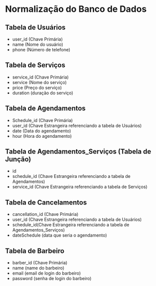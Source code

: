 # Normalização do Banco de Dados

## Tabela de Usuários

- user_id (Chave Primária)
- name (Nome do usuário)
- phone (Número de telefone)

## Tabela de Serviços

- service_id (Chave Primária)
- service (Nome do serviço)
- price (Preço do serviço)
- duration (duração do serviço)

## Tabela de Agendamentos

- Schedule_id (Chave Primária)
- user_id (Chave Estrangeira referenciando a tabela de Usuários)
- date (Data do agendamento)
- hour (Hora do agendamento)

## Tabela de Agendamentos_Serviços (Tabela de Junção)
- id 
- schedule_id (Chave Estrangeira referenciando a tabela de Agendamentos)
- service_id (Chave Estrangeira referenciando a tabela de Serviços)

## Tabela de Cancelamentos
- cancellation_id (Chave Primária)
- user_id (Chave Estrangeira referenciando a tabela de Usuários)
- schedule_id(Chave Estrangeira referenciando a tabela de Agendamentos_Serviços)
- dateSchedule (data que seria o agendamento)

## Tabela de Barbeiro
- barber_id (Chave Primária)
- name (name do barbeiro)
- email (email de login do barbeiro)
- password (senha de login do barbeiro)